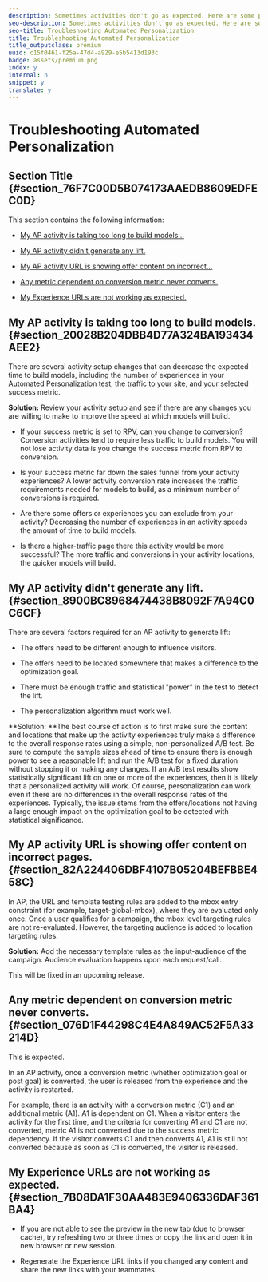 ```yaml
---
description: Sometimes activities don't go as expected. Here are some potential challenges you might face while using Automated Personalization, and some suggested solutions.
seo-description: Sometimes activities don't go as expected. Here are some potential challenges you might face while using Automated Personalization, and some suggested solutions.
seo-title: Troubleshooting Automated Personalization
title: Troubleshooting Automated Personalization
title_outputclass: premium
uuid: c15f0461-f25a-47d4-a929-e5b5413d193c
badge: assets/premium.png
index: y
internal: n
snippet: y
translate: y
---
```


# Troubleshooting Automated Personalization


## Section Title {#section_76F7C00D5B074173AAEDB8609EDFEC0D}

This section contains the following information: 


* [ My AP activity is taking too long to build models...](../../c_activities/t_automated_personalization/r_ap-trouble.md#section_20028B204DBB4D77A324BA193434AEE2) 

* [ My AP activity didn't generate any lift.](../../c_activities/t_automated_personalization/r_ap-trouble.md#section_8900BC8968474438B8092F7A94C0C6CF) 

* [ My AP activity URL is showing offer content on incorrect...](../../c_activities/t_automated_personalization/r_ap-trouble.md#section_82A224406DBF4107B05204BEFBBE458C) 

* [ Any metric dependent on conversion metric never converts.](../../c_activities/t_automated_personalization/r_ap-trouble.md#section_076D1F44298C4E4A849AC52F5A33214D) 

* [ My Experience URLs are not working as expected.](../../c_activities/t_automated_personalization/r_ap-trouble.md#section_7B08DA1F30AA483E9406336DAF361BA4) 



## My AP activity is taking too long to build models. {#section_20028B204DBB4D77A324BA193434AEE2}

There are several activity setup changes that can decrease the expected time to build models, including the number of experiences in your Automated Personalization test, the traffic to your site, and your selected success metric. 

**Solution:** Review your activity setup and see if there are any changes you are willing to make to improve the speed at which models will build. 


* If your success metric is set to RPV, can you change to conversion? Conversion activities tend to require less traffic to build models. You will not lose activity data is you change the success metric from RPV to conversion. 

* Is your success metric far down the sales funnel from your activity experiences? A lower activity conversion rate increases the traffic requirements needed for models to build, as a minimum number of conversions is required. 

* Are there some offers or experiences you can exclude from your activity? Decreasing the number of experiences in an activity speeds the amount of time to build models. 

* Is there a higher-traffic page there this activity would be more successful? The more traffic and conversions in your activity locations, the quicker models will build. 



## My AP activity didn't generate any lift. {#section_8900BC8968474438B8092F7A94C0C6CF}

There are several factors required for an AP activity to generate lift: 


* The offers need to be different enough to influence visitors. 

* The offers need to be located somewhere that makes a difference to the optimization goal. 

* There must be enough traffic and statistical "power" in the test to detect the lift. 

* The personalization algorithm must work well. 



**Solution: **The best course of action is to first make sure the content and locations that make up the activity experiences truly make a difference to the overall response rates using a simple, non-personalized A/B test. Be sure to compute the sample sizes ahead of time to ensure there is enough power to see a reasonable lift and run the A/B test for a fixed duration without stopping it or making any changes. If an A/B test results show statistically significant lift on one or more of the experiences, then it is likely that a personalized activity will work. Of course, personalization can work even if there are no differences in the overall response rates of the experiences. Typically, the issue stems from the offers/locations not having a large enough impact on the optimization goal to be detected with statistical significance. 

## My AP activity URL is showing offer content on incorrect pages. {#section_82A224406DBF4107B05204BEFBBE458C}

In AP, the URL and template testing rules are added to the mbox entry constraint (for example, target-global-mbox), where they are evaluated only once. Once a user qualifies for a campaign, the mbox level targeting rules are not re-evaluated. However, the targeting audience is added to location targeting rules. 

**Solution:** Add the necessary template rules as the input-audience of the campaign. Audience evaluation happens upon each request/call. 

This will be fixed in an upcoming release. 

## Any metric dependent on conversion metric never converts. {#section_076D1F44298C4E4A849AC52F5A33214D}

This is expected. 

In an AP activity, once a conversion metric (whether optimization goal or post goal) is converted, the user is released from the experience and the activity is restarted. 

For example, there is an activity with a conversion metric (C1) and an additional metric (A1). A1 is dependent on C1. When a visitor enters the activity for the first time, and the criteria for converting A1 and C1 are not converted, metric A1 is not converted due to the success metric dependency. If the visitor converts C1 and then converts A1, A1 is still not converted because as soon as C1 is converted, the visitor is released. 

## My Experience URLs are not working as expected. {#section_7B08DA1F30AA483E9406336DAF361BA4}


* If you are not able to see the preview in the new tab (due to browser cache), try refreshing two or three times or copy the link and open it in new browser or new session. 

* Regenerate the Experience URL links if you changed any content and share the new links with your teammates. 


